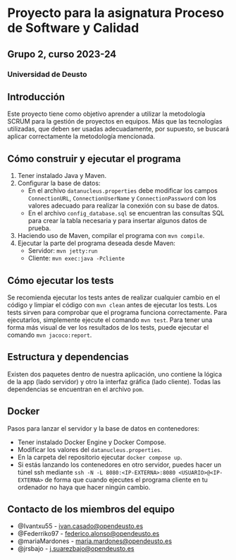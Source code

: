 # Proyecto para la asignatura Proceso de Software y Calidad
## Grupo 2, curso 2023-24
### Universidad de Deusto

## Introducción
Este proyecto tiene como objetivo aprender a utilizar la metodología SCRUM para la gestión de proyectos en equipos. Más que las tecnologías utilizadas, que deben ser usadas adecuadamente, por supuesto, se buscará aplicar correctamente la metodología mencionada.

## Cómo construir y ejecutar el programa
1. Tener instalado Java y Maven.
2. Configurar la base de datos:
    - En el archivo `datanucleus.properties` debe modificar los campos `ConnectionURL`, `ConnectionUserName` y `ConnectionPassword` con los valores adecuado para realizar la conexión con su base de datos.
    - En el archivo `config_database.sql` se encuentran las consultas SQL para crear la tabla necesaria y para insertar algunos datos de prueba.
3. Haciendo uso de Maven, compilar el programa con `mvn compile`.
4. Ejecutar la parte del programa deseada desde Maven:
    - Servidor:          `mvn jetty:run`
    - Cliente:           `mvn exec:java -Pcliente`

## Cómo ejecutar los tests
Se recomienda ejecutar los tests antes de realizar cualquier cambio en el código y limpiar el código con `mvn clean` antes de ejecutar los tests.
Los tests sirven para comprobar que el programa funciona correctamente. Para ejecutarlos, simplemente ejecute el comando `mvn test`.
Para tener una forma más visual de ver los resultados de los tests, puede ejecutar el comando `mvn jacoco:report`.

## Estructura y dependencias
Existen dos paquetes dentro de nuestra aplicación, uno contiene la lógica de la app (lado servidor) y otro la interfaz gráfica (lado cliente). Todas las dependencias se encuentran en el archivo `pom`.

## Docker
Pasos para lanzar el servidor y la base de datos en contenedores:
 - Tener instalado Docker Engine y Docker Compose.
 - Modificar los valores del `datanucleus.properties`.
 - En la carpeta del repositorio ejecutar `docker compose up`.
 - Si estás lanzando los contenedores en otro servidor, puedes hacer un túnel ssh mediante `ssh -N -L 8080:<IP-EXTERNA>:8080 <USUARIO>@<IP-EXTERNA>` de forma que cuando ejecutes el programa cliente en tu ordenador no haya que hacer ningún cambio.

## Contacto de los miembros del equipo
 - @Ivantxu55 - ivan.casado@opendeusto.es
 - @Federriko97 - federico.alonso@opendeusto.es
 - @mariaMardones - maria.mardones@opendeusto.es
 - @jrsbajo - j.suarezbajo@opendeusto.es
